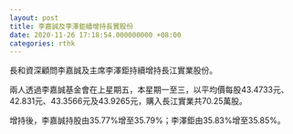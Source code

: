 ```yaml
---
layout: post
title: 李嘉誠及李澤鉅續增持長實股份
date: 2020-11-26 17:18:54.000000000 +08:00
categories: rthk
---
```


長和資深顧問李嘉誠及主席李澤鉅持續增持長江實業股份。

兩人透過李嘉誠基金會在上星期五，本星期一至三，以平均價每股43.4733元、42.831元、43.3566元及43.9265元，購入長江實業共70.25萬股。

增持後，李嘉誠持股由35.77%增至35.79%；李澤鉅由35.83%增至35.85%。
